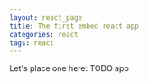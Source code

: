 ```yaml
---
layout: react_page
title: The first embed react app
categories: react
tags: react
---
```




Let's place one here: 
TODO app


<div id="root"></div>
<script>
    ! function (l) {
        function e(e) {
            for (var r, t, n = e[0], o = e[1], u = e[2], i = 0, f = []; i <
                n.length; i++) t = n[i], p[t] && f.push(p[t][0]), p[t] = 0;
            for (r in o) Object.prototype.hasOwnProperty.call(o, r) && (l[
                r] = o[r]);
            for (s && s(e); f.length;) f.shift()();
            return c.push.apply(c, u || []), a()
        }

        function a() {
            for (var e, r = 0; r < c.length; r++) {
                for (var t = c[r], n = !0, o = 1; o < t.length; o++) {
                    var u = t[o];
                    0 !== p[u] && (n = !1)
                }
                n && (c.splice(r--, 1), e = i(i.s = t[0]))
            }
            return e
        }
        var t = {},
            p = {
                1: 0
            },
            c = [];

        function i(e) {
            if (t[e]) return t[e].exports;
            var r = t[e] = {
                i: e,
                l: !1,
                exports: {}
            };
            return l[e].call(r.exports, r, r.exports, i), r.l = !0, r
                .exports
        }
        i.m = l, i.c = t, i.d = function (e, r, t) {
            i.o(e, r) || Object.defineProperty(e, r, {
                enumerable: !0,
                get: t
            })
        }, i.r = function (e) {
            "undefined" != typeof Symbol && Symbol.toStringTag && Object
                .defineProperty(e, Symbol.toStringTag, {
                    value: "Module"
                }), Object.defineProperty(e, "__esModule", {
                    value: !0
                })
        }, i.t = function (r, e) {
            if (1 & e && (r = i(r)), 8 & e) return r;
            if (4 & e && "object" == typeof r && r && r.__esModule)
                return r;
            var t = Object.create(null);
            if (i.r(t), Object.defineProperty(t, "default", {
                    enumerable: !0,
                    value: r
                }), 2 & e && "string" != typeof r)
                for (var n in r) i.d(t, n, function (e) {
                    return r[e]
                }.bind(null, n));
            return t
        }, i.n = function (e) {
            var r = e && e.__esModule ? function () {
                return e.default
            } : function () {
                return e
            };
            return i.d(r, "a", r), r
        }, i.o = function (e, r) {
            return Object.prototype.hasOwnProperty.call(e, r)
        }, i.p = "/my-react-app.git/";
        var r = window.webpackJsonp = window.webpackJsonp || [],
            n = r.push.bind(r);
        r.push = e, r = r.slice();
        for (var o = 0; o < r.length; o++) e(r[o]);
        var s = n;
        a()
    }([])
</script>

<script src="{{ site.baseurl }}/static/2019-9-27-first-react_app/js/2.6faab1ee.chunk.js"></script>
<script src="{{ site.baseurl }}/static/2019-9-27-first-react_app/js/main.5700e42a.chunk.js"></script>
